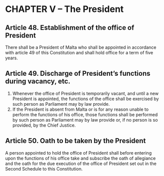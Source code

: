 # CHAPTER V – The President

## Article 48. Establishment of the office of President

There shall be a President of Malta who shall be appointed in accordance with article 49 of this Constitution and shall hold office for a term of five years.

## Article 49. Discharge of President’s functions during vacancy, etc.

1. Whenever the office of President is temporarily vacant, and until a new President is appointed, the functions of the office shall be exercised by such person as Parliament may by law provide.
2. If the President is absent from Malta or is for any reason unable to perform the functions of his office, those functions shall be performed by such person as Parliament may by law provide or, if no person is so provided, by the Chief Justice.

## Article 50. Oath to be taken by the President

A person appointed to hold the office of President shall before entering upon the functions of his office take and subscribe the oath of allegiance and the oath for the due execution of the office of President set out in the Second Schedule to this Constitution.
